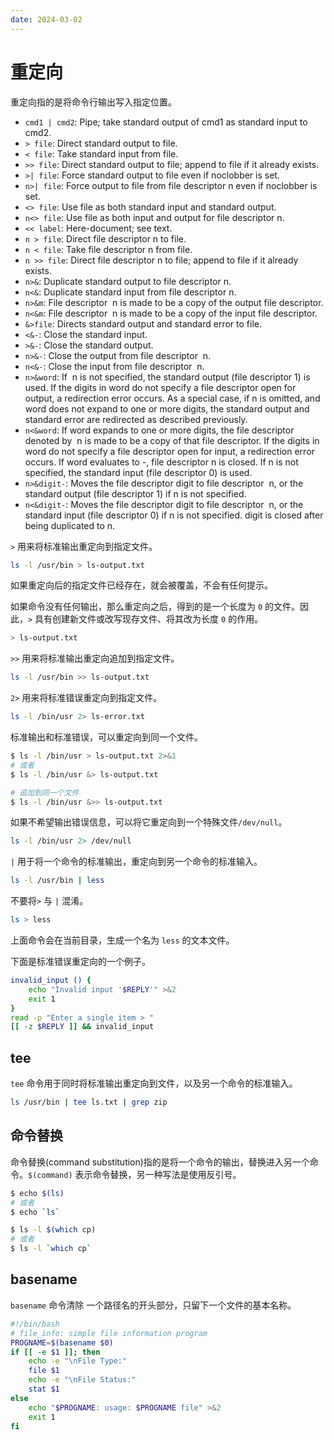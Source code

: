 ```yaml
---
date: 2024-03-02
---
```


# 重定向

重定向指的是将命令行输出写入指定位置。

- `cmd1 | cmd2`: Pipe; take standard output of cmd1 as standard input to cmd2.
- `> file`: Direct standard output to file.
- `< file`: Take standard input from file.
- `>> file`: Direct standard output to file; append to file if it already exists.
- `>| file`: Force standard output to file even if noclobber is set.
- `n>| file`: Force output to file from file descriptor n even if noclobber is set.
- `<> file`: Use file as both standard input and standard output.
- `n<> file`: Use file as both input and output for file descriptor n.
- `<< label`: Here-document; see text.
- `n > file`: Direct file descriptor n to file.
- `n < file`: Take file descriptor n from file.
- `n >> file`: Direct file descriptor n to file; append to file if it already exists.
- `n>&`: Duplicate standard output to file descriptor n.
- `n<&`: Duplicate standard input from file descriptor n.
- `n>&m`: File descriptor  n is made to be a copy of the output file descriptor.
- `n<&m`: File descriptor  n is made to be a copy of the input file descriptor.
- `&>file`: Directs standard output and standard error to file.
- `<&-`: Close the standard input.
- `>&-`: Close the standard output.
- `n>&-`: Close the output from file descriptor  n.
- `n<&-`: Close the input from file descriptor  n.
- `n>&word`: If  n is not specified, the standard output (file descriptor 1) is used. If the digits in word do not specify a file descriptor open for output, a redirection error occurs. As a special case, if n is omitted, and word does not expand to one or more digits, the standard output and standard error are redirected as described previously.
- `n<&word`: If word expands to one or more digits, the file descriptor denoted by  n is made to be a copy of that file descriptor. If the digits in word do not specify a file descriptor open for input, a redirection error occurs. If word evaluates to -, file descriptor n is closed. If n is not specified, the standard input (file descriptor 0) is used.
- `n>&digit-`: Moves the file descriptor digit to file descriptor  n, or the standard output (file descriptor 1) if n is not specified.
- `n<&digit-`: Moves the file descriptor digit to file descriptor  n, or the standard input (file descriptor 0) if n is not specified. digit is closed after being duplicated to n.

`>` 用来将标准输出重定向到指定文件。

```bash
ls -l /usr/bin > ls-output.txt
```

如果重定向后的指定文件已经存在，就会被覆盖，不会有任何提示。

如果命令没有任何输出，那么重定向之后，得到的是一个长度为 `0` 的文件。因此，`>` 具有创建新文件或改写现存文件、将其改为长度 `0` 的作用。

```bash
> ls-output.txt
```

`>>` 用来将标准输出重定向追加到指定文件。

```bash
ls -l /usr/bin >> ls-output.txt
```

`2>` 用来将标准错误重定向到指定文件。

```bash
ls -l /bin/usr 2> ls-error.txt
```

标准输出和标准错误，可以重定向到同一个文件。

```bash
$ ls -l /bin/usr > ls-output.txt 2>&1
# 或者
$ ls -l /bin/usr &> ls-output.txt

# 追加到同一个文件
$ ls -l /bin/usr &>> ls-output.txt
```

如果不希望输出错误信息，可以将它重定向到一个特殊文件`/dev/null`。

```bash
ls -l /bin/usr 2> /dev/null
```

`|` 用于将一个命令的标准输出，重定向到另一个命令的标准输入。

```bash
ls -l /usr/bin | less
```

不要将`>` 与 `|` 混淆。

```bash
ls > less
```

上面命令会在当前目录，生成一个名为 `less` 的文本文件。

下面是标准错误重定向的一个例子。

```bash
invalid_input () {
    echo "Invalid input '$REPLY'" >&2
    exit 1
}
read -p "Enter a single item > "
[[ -z $REPLY ]] && invalid_input
```

## tee

`tee` 命令用于同时将标准输出重定向到文件，以及另一个命令的标准输入。

```bash
ls /usr/bin | tee ls.txt | grep zip
```

## 命令替换

命令替换(command substitution)指的是将一个命令的输出，替换进入另一个命令。`$(command)` 表示命令替换，另一种写法是使用反引号。

```bash
$ echo $(ls)
# 或者
$ echo `ls`

$ ls -l $(which cp)
# 或者
$ ls -l `which cp`
```

## basename

`basename` 命令清除 一个路径名的开头部分，只留下一个文件的基本名称。

```bash
#!/bin/bash
# file_info: simple file information program
PROGNAME=$(basename $0)
if [[ -e $1 ]]; then
    echo -e "\nFile Type:"
    file $1
    echo -e "\nFile Status:"
    stat $1
else
    echo "$PROGNAME: usage: $PROGNAME file" >&2
    exit 1
fi
```
